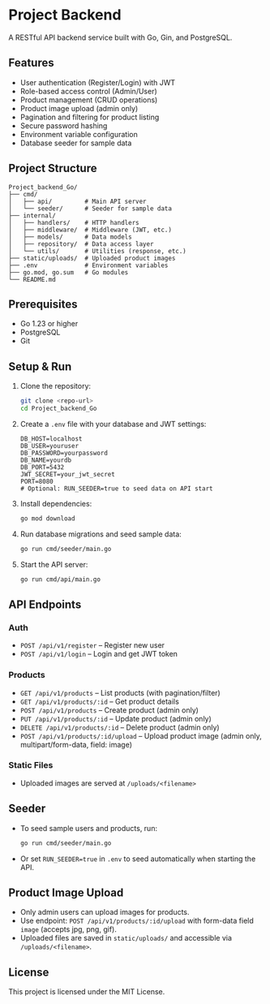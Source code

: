 # Project Backend

A RESTful API backend service built with Go, Gin, and PostgreSQL.

## Features

- User authentication (Register/Login) with JWT
- Role-based access control (Admin/User)
- Product management (CRUD operations)
- Product image upload (admin only)
- Pagination and filtering for product listing
- Secure password hashing
- Environment variable configuration
- Database seeder for sample data

## Project Structure

```
Project_backend_Go/
├── cmd/
│   ├── api/         # Main API server
│   └── seeder/      # Seeder for sample data
├── internal/
│   ├── handlers/    # HTTP handlers
│   ├── middleware/  # Middleware (JWT, etc.)
│   ├── models/      # Data models
│   ├── repository/  # Data access layer
│   └── utils/       # Utilities (response, etc.)
├── static/uploads/  # Uploaded product images
├── .env             # Environment variables
├── go.mod, go.sum   # Go modules
└── README.md
```

## Prerequisites

- Go 1.23 or higher
- PostgreSQL
- Git

## Setup & Run

1. Clone the repository:
   ```sh
   git clone <repo-url>
   cd Project_backend_Go
   ```
2. Create a `.env` file with your database and JWT settings:
   ```env
   DB_HOST=localhost
   DB_USER=youruser
   DB_PASSWORD=yourpassword
   DB_NAME=yourdb
   DB_PORT=5432
   JWT_SECRET=your_jwt_secret
   PORT=8080
   # Optional: RUN_SEEDER=true to seed data on API start
   ```
3. Install dependencies:
   ```sh
   go mod download
   ```
4. Run database migrations and seed sample data:
   ```sh
   go run cmd/seeder/main.go
   ```
5. Start the API server:
   ```sh
   go run cmd/api/main.go
   ```

## API Endpoints

### Auth
- `POST /api/v1/register` – Register new user
- `POST /api/v1/login` – Login and get JWT token

### Products
- `GET /api/v1/products` – List products (with pagination/filter)
- `GET /api/v1/products/:id` – Get product details
- `POST /api/v1/products` – Create product (admin only)
- `PUT /api/v1/products/:id` – Update product (admin only)
- `DELETE /api/v1/products/:id` – Delete product (admin only)
- `POST /api/v1/products/:id/upload` – Upload product image (admin only, multipart/form-data, field: image)

### Static Files
- Uploaded images are served at `/uploads/<filename>`

## Seeder
- To seed sample users and products, run:
  ```sh
  go run cmd/seeder/main.go
  ```
- Or set `RUN_SEEDER=true` in `.env` to seed automatically when starting the API.

## Product Image Upload
- Only admin users can upload images for products.
- Use endpoint: `POST /api/v1/products/:id/upload` with form-data field `image` (accepts jpg, png, gif).
- Uploaded files are saved in `static/uploads/` and accessible via `/uploads/<filename>`.

## License

This project is licensed under the MIT License. 
